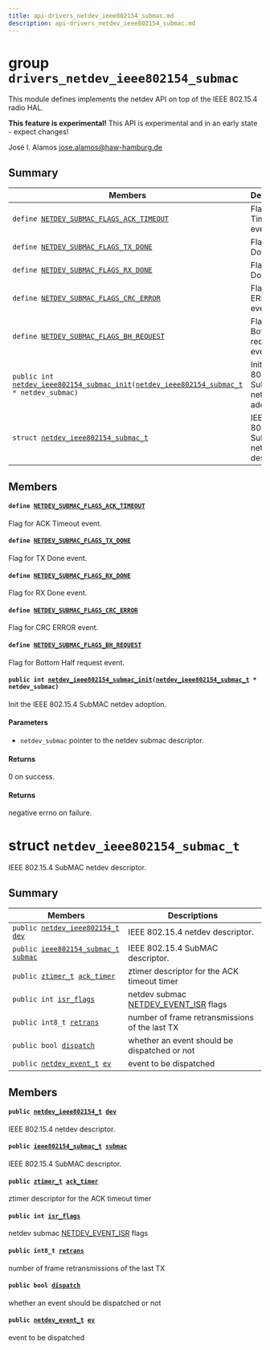 ```yaml
---
title: api-drivers_netdev_ieee802154_submac.md
description: api-drivers_netdev_ieee802154_submac.md
---
```

# group `drivers_netdev_ieee802154_submac` 

This module defines implements the netdev API on top of the IEEE 802.15.4 radio HAL.

**This feature is experimental!**
 This API is experimental and in an early state - expect changes!

José I. Alamos [jose.alamos@haw-hamburg.de](mailto:jose.alamos@haw-hamburg.de)

## Summary

 Members                        | Descriptions                                
--------------------------------|---------------------------------------------
`define `[`NETDEV_SUBMAC_FLAGS_ACK_TIMEOUT`](#group__drivers__netdev__ieee802154__submac_1gaef40d7b16846a208c06a8b7f2f4e23b4)            | Flag for ACK Timeout event.
`define `[`NETDEV_SUBMAC_FLAGS_TX_DONE`](#group__drivers__netdev__ieee802154__submac_1ga86da6e7697659ee1cdc2dd9850548d98)            | Flag for TX Done event.
`define `[`NETDEV_SUBMAC_FLAGS_RX_DONE`](#group__drivers__netdev__ieee802154__submac_1ga2175489a8cf31c35858ec790857984fe)            | Flag for RX Done event.
`define `[`NETDEV_SUBMAC_FLAGS_CRC_ERROR`](#group__drivers__netdev__ieee802154__submac_1ga98f7199bd9c9ee4e7db7101048722563)            | Flag for CRC ERROR event.
`define `[`NETDEV_SUBMAC_FLAGS_BH_REQUEST`](#group__drivers__netdev__ieee802154__submac_1gaa7d9db644ba5a9b45447d93046ef4491)            | Flag for Bottom Half request event.
`public int `[`netdev_ieee802154_submac_init`](#group__drivers__netdev__ieee802154__submac_1ga4125061bc0b15e80054250003d700a78)`(`[`netdev_ieee802154_submac_t`](./doc/starlight-docs/src/content/docs/apidoc/api-drivers_netdev_ieee802154_submac.md#structnetdev__ieee802154__submac__t)` * netdev_submac)`            | Init the IEEE 802.15.4 SubMAC netdev adoption.
`struct `[`netdev_ieee802154_submac_t`](#structnetdev__ieee802154__submac__t) | IEEE 802.15.4 SubMAC netdev descriptor.

## Members

#### `define `[`NETDEV_SUBMAC_FLAGS_ACK_TIMEOUT`](#group__drivers__netdev__ieee802154__submac_1gaef40d7b16846a208c06a8b7f2f4e23b4) 

Flag for ACK Timeout event.

#### `define `[`NETDEV_SUBMAC_FLAGS_TX_DONE`](#group__drivers__netdev__ieee802154__submac_1ga86da6e7697659ee1cdc2dd9850548d98) 

Flag for TX Done event.

#### `define `[`NETDEV_SUBMAC_FLAGS_RX_DONE`](#group__drivers__netdev__ieee802154__submac_1ga2175489a8cf31c35858ec790857984fe) 

Flag for RX Done event.

#### `define `[`NETDEV_SUBMAC_FLAGS_CRC_ERROR`](#group__drivers__netdev__ieee802154__submac_1ga98f7199bd9c9ee4e7db7101048722563) 

Flag for CRC ERROR event.

#### `define `[`NETDEV_SUBMAC_FLAGS_BH_REQUEST`](#group__drivers__netdev__ieee802154__submac_1gaa7d9db644ba5a9b45447d93046ef4491) 

Flag for Bottom Half request event.

#### `public int `[`netdev_ieee802154_submac_init`](#group__drivers__netdev__ieee802154__submac_1ga4125061bc0b15e80054250003d700a78)`(`[`netdev_ieee802154_submac_t`](./doc/starlight-docs/src/content/docs/apidoc/api-drivers_netdev_ieee802154_submac.md#structnetdev__ieee802154__submac__t)` * netdev_submac)` 

Init the IEEE 802.15.4 SubMAC netdev adoption.

#### Parameters
* `netdev_submac` pointer to the netdev submac descriptor.

#### Returns
0 on success. 

#### Returns
negative errno on failure.

# struct `netdev_ieee802154_submac_t` 

IEEE 802.15.4 SubMAC netdev descriptor.

## Summary

 Members                        | Descriptions                                
--------------------------------|---------------------------------------------
`public `[`netdev_ieee802154_t`](./doc/starlight-docs/src/content/docs/apidoc/api-drivers_netdev_ieee802154.md#structnetdev__ieee802154__t)` `[`dev`](#structnetdev__ieee802154__submac__t_1ae53ba0893f0beb0baaebfa4faf94a51e) | IEEE 802.15.4 netdev descriptor.
`public `[`ieee802154_submac_t`](./doc/starlight-docs/src/content/docs/apidoc/api-undefined.md#group__net__ieee802154__submac_1ga323c6d6e3e8ebe05c7c04ff7cb864ac0)` `[`submac`](#structnetdev__ieee802154__submac__t_1af4ef3d08e083fa41c25864ac1640a863) | IEEE 802.15.4 SubMAC descriptor.
`public `[`ztimer_t`](./doc/starlight-docs/src/content/docs/apidoc/api-sys_ztimer.md#structztimer__t)` `[`ack_timer`](#structnetdev__ieee802154__submac__t_1a69c2573fb5051765a996595c4f5a2f47) | ztimer descriptor for the ACK timeout timer
`public int `[`isr_flags`](#structnetdev__ieee802154__submac__t_1af0f6e9e89a6484c15d49978db2933995) | netdev submac [NETDEV_EVENT_ISR](./doc/starlight-docs/src/content/docs/apidoc/api-undefined.md#group__drivers__netdev__api_1ggaef91a5201cb4a25d1c3ef41b783a395ba168994cf166acb43cd2a84d3d6ffb3b2) flags
`public int8_t `[`retrans`](#structnetdev__ieee802154__submac__t_1a75554bd04744cb2706500901266c41be) | number of frame retransmissions of the last TX
`public bool `[`dispatch`](#structnetdev__ieee802154__submac__t_1a5aee9c47febd1712a278bc8995769e71) | whether an event should be dispatched or not
`public `[`netdev_event_t`](./doc/starlight-docs/src/content/docs/apidoc/api-undefined.md#group__drivers__netdev__api_1gaef91a5201cb4a25d1c3ef41b783a395b)` `[`ev`](#structnetdev__ieee802154__submac__t_1a1630ece2844b8415bf806c21e365763f) | event to be dispatched

## Members

#### `public `[`netdev_ieee802154_t`](./doc/starlight-docs/src/content/docs/apidoc/api-drivers_netdev_ieee802154.md#structnetdev__ieee802154__t)` `[`dev`](#structnetdev__ieee802154__submac__t_1ae53ba0893f0beb0baaebfa4faf94a51e) 

IEEE 802.15.4 netdev descriptor.

#### `public `[`ieee802154_submac_t`](./doc/starlight-docs/src/content/docs/apidoc/api-undefined.md#group__net__ieee802154__submac_1ga323c6d6e3e8ebe05c7c04ff7cb864ac0)` `[`submac`](#structnetdev__ieee802154__submac__t_1af4ef3d08e083fa41c25864ac1640a863) 

IEEE 802.15.4 SubMAC descriptor.

#### `public `[`ztimer_t`](./doc/starlight-docs/src/content/docs/apidoc/api-sys_ztimer.md#structztimer__t)` `[`ack_timer`](#structnetdev__ieee802154__submac__t_1a69c2573fb5051765a996595c4f5a2f47) 

ztimer descriptor for the ACK timeout timer

#### `public int `[`isr_flags`](#structnetdev__ieee802154__submac__t_1af0f6e9e89a6484c15d49978db2933995) 

netdev submac [NETDEV_EVENT_ISR](./doc/starlight-docs/src/content/docs/apidoc/api-undefined.md#group__drivers__netdev__api_1ggaef91a5201cb4a25d1c3ef41b783a395ba168994cf166acb43cd2a84d3d6ffb3b2) flags

#### `public int8_t `[`retrans`](#structnetdev__ieee802154__submac__t_1a75554bd04744cb2706500901266c41be) 

number of frame retransmissions of the last TX

#### `public bool `[`dispatch`](#structnetdev__ieee802154__submac__t_1a5aee9c47febd1712a278bc8995769e71) 

whether an event should be dispatched or not

#### `public `[`netdev_event_t`](./doc/starlight-docs/src/content/docs/apidoc/api-undefined.md#group__drivers__netdev__api_1gaef91a5201cb4a25d1c3ef41b783a395b)` `[`ev`](#structnetdev__ieee802154__submac__t_1a1630ece2844b8415bf806c21e365763f) 

event to be dispatched

